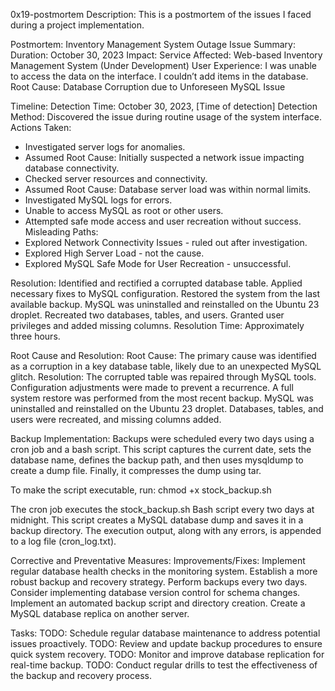 0x19-postmortem
Description:
This is a postmortem of the issues I faced during a project implementation.


Postmortem: Inventory Management System Outage
Issue Summary:
Duration: October 30, 2023
Impact:
Service Affected: Web-based Inventory Management System (Under Development)
User Experience: I was unable to access the data on the interface. I couldn’t add items in the database.
Root Cause: Database Corruption due to Unforeseen MySQL Issue

Timeline:
Detection Time: October 30, 2023, [Time of detection]
Detection Method: Discovered the issue during routine usage of the system interface.
Actions Taken:
- Investigated server logs for anomalies.
- Assumed Root Cause: Initially suspected a network issue impacting database connectivity.
- Checked server resources and connectivity.
- Assumed Root Cause: Database server load was within normal limits.
- Investigated MySQL logs for errors.
- Unable to access MySQL as root or other users.
- Attempted safe mode access and user recreation without success.
Misleading Paths:
- Explored Network Connectivity Issues - ruled out after investigation.
- Explored High Server Load - not the cause.
- Explored MySQL Safe Mode for User Recreation - unsuccessful.

Resolution:
Identified and rectified a corrupted database table.
Applied necessary fixes to MySQL configuration.
Restored the system from the last available backup.
MySQL was uninstalled and reinstalled on the Ubuntu 23 droplet.
Recreated two databases, tables, and users.
Granted user privileges and added missing columns.
Resolution Time: Approximately three hours.

Root Cause and Resolution:
Root Cause:
The primary cause was identified as a corruption in a key database table, likely due to an unexpected MySQL glitch.
Resolution:
The corrupted table was repaired through MySQL tools.
Configuration adjustments were made to prevent a recurrence.
A full system restore was performed from the most recent backup.
MySQL was uninstalled and reinstalled on the Ubuntu 23 droplet.
Databases, tables, and users were recreated, and missing columns added.

Backup Implementation:
Backups were scheduled every two days using a cron job and a bash script.
This script captures the current date, sets the database name, defines the backup path, and then uses mysqldump to create a dump file. Finally, it compresses the dump using tar.

To make the script executable, run:
chmod +x stock_backup.sh

The cron job executes the stock_backup.sh Bash script every two days at midnight. This script creates a MySQL database dump and saves it in a backup directory. The execution output, along with any errors, is appended to a log file (cron_log.txt).

Corrective and Preventative Measures:
Improvements/Fixes:
Implement regular database health checks in the monitoring system.
Establish a more robust backup and recovery strategy.
Perform backups every two days.
Consider implementing database version control for schema changes.
Implement an automated backup script and directory creation.
Create a MySQL database replica on another server.

Tasks:
TODO: Schedule regular database maintenance to address potential issues proactively.
TODO: Review and update backup procedures to ensure quick system recovery.
TODO: Monitor and improve database replication for real-time backup.
TODO: Conduct regular drills to test the effectiveness of the backup and recovery process.